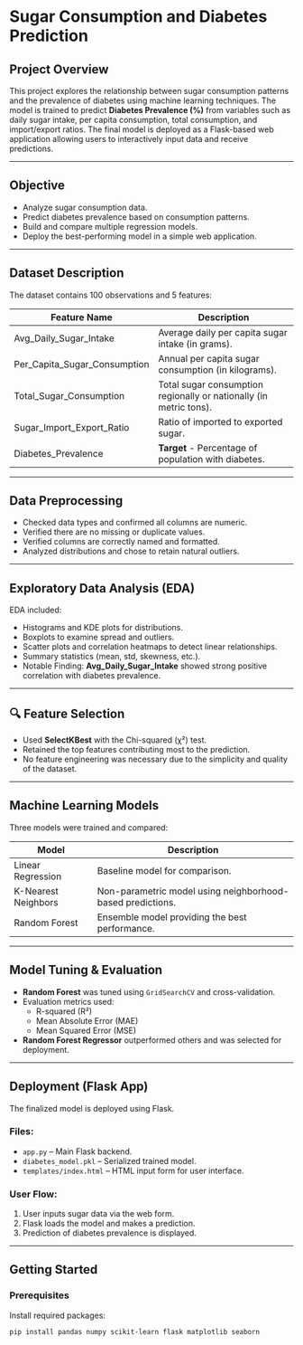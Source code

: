 # Sugar Consumption and Diabetes Prediction

## Project Overview

This project explores the relationship between sugar consumption patterns and the prevalence of diabetes using machine learning techniques. The model is trained to predict **Diabetes Prevalence (%)** from variables such as daily sugar intake, per capita consumption, total consumption, and import/export ratios. The final model is deployed as a Flask-based web application allowing users to interactively input data and receive predictions.

---

## Objective

- Analyze sugar consumption data.
- Predict diabetes prevalence based on consumption patterns.
- Build and compare multiple regression models.
- Deploy the best-performing model in a simple web application.

---

## Dataset Description

The dataset contains 100 observations and 5 features:

| Feature Name                  | Description                                                              |
|------------------------------|--------------------------------------------------------------------------|
| Avg_Daily_Sugar_Intake       | Average daily per capita sugar intake (in grams).                        |
| Per_Capita_Sugar_Consumption | Annual per capita sugar consumption (in kilograms).                      |
| Total_Sugar_Consumption      | Total sugar consumption regionally or nationally (in metric tons).       |
| Sugar_Import_Export_Ratio    | Ratio of imported to exported sugar.                                     |
| Diabetes_Prevalence          | **Target** - Percentage of population with diabetes.                     |

---

## Data Preprocessing

- Checked data types and confirmed all columns are numeric.
- Verified there are no missing or duplicate values.
- Verified columns are correctly named and formatted.
- Analyzed distributions and chose to retain natural outliers.

---

## Exploratory Data Analysis (EDA)

EDA included:

- Histograms and KDE plots for distributions.
- Boxplots to examine spread and outliers.
- Scatter plots and correlation heatmaps to detect linear relationships.
- Summary statistics (mean, std, skewness, etc.).
- Notable Finding: **Avg_Daily_Sugar_Intake** showed strong positive correlation with diabetes prevalence.

---

## 🔍 Feature Selection

- Used **SelectKBest** with the Chi-squared (χ²) test.
- Retained the top features contributing most to the prediction.
- No feature engineering was necessary due to the simplicity and quality of the dataset.

---

## Machine Learning Models

Three models were trained and compared:

| Model                | Description                                                     |
|---------------------|-----------------------------------------------------------------|
| Linear Regression    | Baseline model for comparison.                                 |
| K-Nearest Neighbors  | Non-parametric model using neighborhood-based predictions.     |
| Random Forest        | Ensemble model providing the best performance.                 |

---

## Model Tuning & Evaluation

- **Random Forest** was tuned using `GridSearchCV` and cross-validation.
- Evaluation metrics used:
  - R-squared (R²)
  - Mean Absolute Error (MAE)
  - Mean Squared Error (MSE)
- **Random Forest Regressor** outperformed others and was selected for deployment.

---

## Deployment (Flask App)

The finalized model is deployed using Flask.

### Files:

- `app.py` – Main Flask backend.
- `diabetes_model.pkl` – Serialized trained model.
- `templates/index.html` – HTML input form for user interface.

### User Flow:

1. User inputs sugar data via the web form.
2. Flask loads the model and makes a prediction.
3. Prediction of diabetes prevalence is displayed.

---

## Getting Started

###  Prerequisites

Install required packages:

```bash
pip install pandas numpy scikit-learn flask matplotlib seaborn
